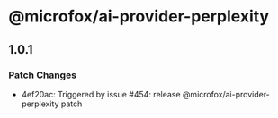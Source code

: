 # @microfox/ai-provider-perplexity

## 1.0.1

### Patch Changes

- 4ef20ac: Triggered by issue #454: release @microfox/ai-provider-perplexity patch
